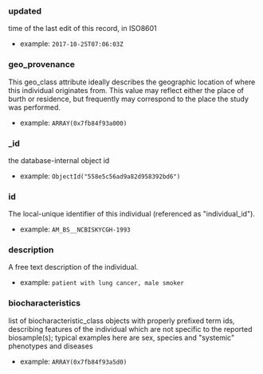 
### updated

time of the last edit of this record, in ISO8601

* example: `2017-10-25T07:06:03Z`

### geo_provenance

This geo_class attribute ideally describes the geographic location of where this individual originates from.
This value may reflect either the place of burth or residence, but frequently may correspond to the place the study was performed.


* example: `ARRAY(0x7fb84f93a000)`

### _id

the database-internal object id

* example: `ObjectId("558e5c56ad9a82d958392bd6")`

### id

The local-unique identifier of this individual (referenced as "individual_id").

* example: `AM_BS__NCBISKYCGH-1993`

### description

A free text description of the individual.

* example: `patient with lung cancer, male smoker`

### biocharacteristics

list of biocharacteristic_class objects with properly prefixed term ids, describing features of the individual which are not specific to the reported biosample(s); typical examples here are sex, species and "systemic" phenotypes and diseases

* example: `ARRAY(0x7fb84f93a5d0)`


